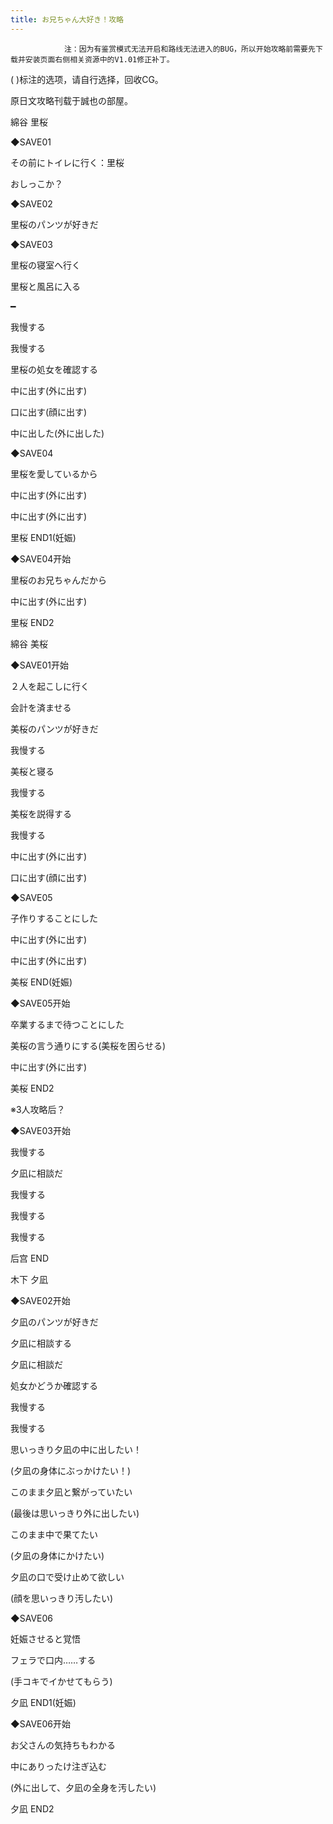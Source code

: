 ```yaml
---
title: お兄ちゃん大好き！攻略
---
```


                注：因为有鉴赏模式无法开启和路线无法进入的BUG，所以开始攻略前需要先下载并安装页面右侧相关资源中的V1.01修正补丁。

( )标注的选项，请自行选择，回收CG。

原日文攻略刊载于誠也の部屋。



綿谷 里桜



◆SAVE01

その前にトイレに行く：里桜

おしっこか？

◆SAVE02

里桜のパンツが好きだ

◆SAVE03

里桜の寝室へ行く

里桜と風呂に入る

━

我慢する

我慢する

里桜の処女を確認する

中に出す(外に出す)

口に出す(顔に出す)

中に出した(外に出した)

◆SAVE04

里桜を愛しているから

中に出す(外に出す)

中に出す(外に出す)



里桜 END1(妊娠)



◆SAVE04开始

里桜のお兄ちゃんだから

中に出す(外に出す)



里桜 END2



綿谷 美桜



◆SAVE01开始

２人を起こしに行く

会計を済ませる

美桜のパンツが好きだ

我慢する

美桜と寝る

我慢する

美桜を説得する

我慢する

中に出す(外に出す)

口に出す(顔に出す)

◆SAVE05

子作りすることにした

中に出す(外に出す)

中に出す(外に出す)



美桜 END(妊娠)



◆SAVE05开始

卒業するまで待つことにした

美桜の言う通りにする(美桜を困らせる)

中に出す(外に出す)



美桜 END2



※3人攻略后？

◆SAVE03开始

我慢する

夕凪に相談だ

我慢する

我慢する

我慢する



后宫 END



木下 夕凪



◆SAVE02开始

夕凪のパンツが好きだ

夕凪に相談する

夕凪に相談だ

処女かどうか確認する

我慢する

我慢する

思いっきり夕凪の中に出したい！

(夕凪の身体にぶっかけたい！)

このまま夕凪と繋がっていたい

(最後は思いっきり外に出したい)

このまま中で果てたい

(夕凪の身体にかけたい)

夕凪の口で受け止めて欲しい

(顔を思いっきり汚したい)

◆SAVE06

妊娠させると覚悟

フェラで口内……する

(手コキでイかせてもらう)



夕凪 END1(妊娠)



◆SAVE06开始

お父さんの気持ちもわかる

中にありったけ注ぎ込む

(外に出して、夕凪の全身を汚したい)



夕凪 END2


              
